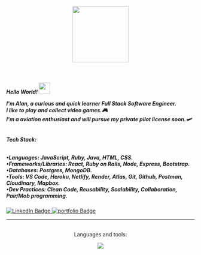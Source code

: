 <div id="header-gif" align="center">
  <img src="https://media.tenor.com/y2JXkY1pXkwAAAAM/cat-computer.gif" width="150"/>
</div>

<br>
<br>

<div>
  <h5 width="200"> Hello World!  <img src="https://media.giphy.com/media/hvRJCLFzcasrR4ia7z/giphy.gif" width="30px"/>

I'm Alan, a curious and quick learner Full Stack Software Engineer.<br>
I like to play and collect video games.🎮<br>
I'm a aviation enthusiast and will pursue my private pilot license soon.🛩️<br>

<br>
Tech Stack:
<br>
<br>

•Languages: JavaScript, Ruby, Java, HTML, CSS.<br>
•Frameworks/Libraries: React, Ruby on Rails, Node, Express, Bootstrap.<br>
•Databases: Postgres, MongoDB.<br>
•Tools: VS Code, Heroku, Netlify, Render, Atlas, Git, Github, Postman, Cloudinary, Mapbox.<br>
•Dev Practices: Clean Code, Reusability, Scalability, Collaboration, Pair/Mob programming.<br>

  
  </h5>
  
 <div>
    <a href="https://www.linkedin.com/in/alantmatos">
      <img src="https://img.shields.io/badge/-Linkedin-blue" alt="LinkedIn Badge"/>
    </a>
    <a href="https://courageous-alpaca-aca2e9.netlify.app/">
      <img src="https://img.shields.io/badge/-Portfolio-red" alt="portfolio Badge"/>
    </a>
</div>

</div>

- - -
<br>

<div align="center"> Languages and tools:<br>
  
  
  <p align="center">
  <a href="">
    <img src="https://skillicons.dev/icons?i=js,react,jest,html,css,bootstrap,ruby,rails,java,nodejs,express,mongodb,postgres,sqlite,git,idea,linux,postman,vscode,heroku,netlify&perline=7" />
  </a>
</p>
  


  
</div>
  <br>
  


